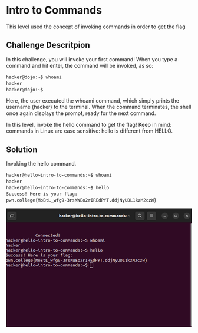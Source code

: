 # Intro to Commands
This level used the concept of invoking commands in order to get the flag

## Challenge Descritpion
In this challenge, you will invoke your first command! When you type a command and hit enter, the command will be invoked, as so:

```bash
hacker@dojo:~$ whoami
hacker
hacker@dojo:~$
```

Here, the user executed the whoami command, which simply prints the username (hacker) to the terminal. When the command terminates, the shell once again displays the prompt, ready for the next command.

In this level, invoke the hello command to get the flag! Keep in mind: commands in Linux are case sensitive: hello is different from HELLO.

## Solution

Invoking the hello command.

 ```bash
hacker@hello~intro-to-commands:~$ whoami
hacker
hacker@hello~intro-to-commands:~$ hello
Success! Here is your flag:
pwn.college{MoBtL_wfg9-3rsKWEo2rIREdPYT.ddjNyUDL1kzM2czW}
```

![](https://github.com/adityachawla005/cryptonite_taskphase_Aditya/raw/main/hello%20Hackers/1st.png)
